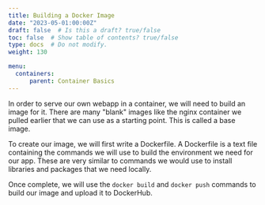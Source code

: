 ```yaml
---
title: Building a Docker Image
date: "2023-05-01:00:00Z"
draft: false  # Is this a draft? true/false
toc: false  # Show table of contents? true/false
type: docs  # Do not modify.
weight: 130

menu:
  containers:
      parent: Container Basics
---
```


In order to serve our own webapp in a container, we will need to build an image for it. There are many "blank" images like the nginx container we pulled earlier that we can use as a starting point. This is called a base image.

To create our image, we will first write a Dockerfile. A Dockerfile is a text file containing the commands we will use to build the environment we need for our app. These are very similar to commands we would use to install libraries and packages that we need locally.

Once complete, we will use the `docker build` and `docker push` commands to build our image and upload it to DockerHub.
